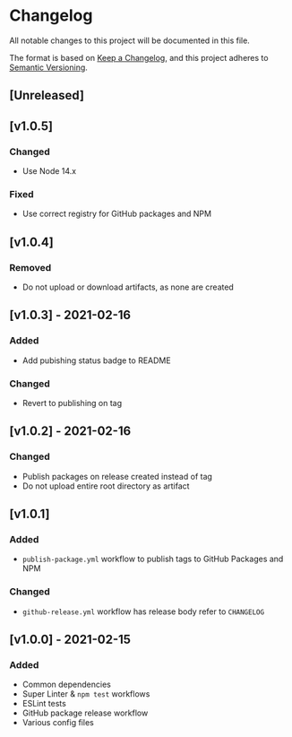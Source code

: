 # Changelog
All notable changes to this project will be documented in this file.

The format is based on [Keep a Changelog](https://keepachangelog.com/en/1.0.0/),
and this project adheres to [Semantic Versioning](https://semver.org/spec/v2.0.0.html).
<!-- markdownlint-disable -->
## [Unreleased]

## [v1.0.5]

### Changed
- Use Node 14.x

### Fixed
- Use correct registry for GitHub packages and NPM

## [v1.0.4]

### Removed
- Do not upload or download artifacts, as none are created

## [v1.0.3] - 2021-02-16

### Added
- Add pubishing status badge to README

### Changed
- Revert to publishing on tag

## [v1.0.2] - 2021-02-16

### Changed
- Publish packages on release created instead of tag
- Do not upload entire root directory as artifact

## [v1.0.1]

### Added
- `publish-package.yml` workflow to publish tags to GitHub Packages and NPM

### Changed
- `github-release.yml` workflow has release body refer to `CHANGELOG`

## [v1.0.0] - 2021-02-15

### Added
- Common dependencies
- Super Linter & `npm test` workflows
- ESLint tests
- GitHub package release workflow
- Various config files
<!-- markdownlint-restore -->
